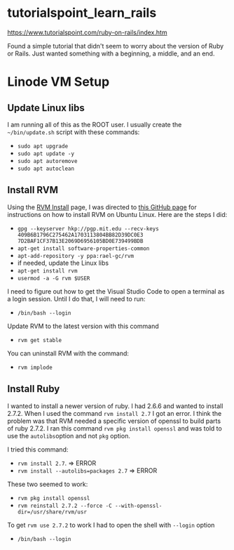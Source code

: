 # tutorialspoint_learn_rails
https://www.tutorialspoint.com/ruby-on-rails/index.htm

Found a simple tutorial that didn't seem to worry about the version of Ruby or Rails. Just wanted something with a beginning, a middle, and an end.


# Linode VM Setup
## Update Linux libs
 I am running all of this as the ROOT user. I usually create the `~/bin/update.sh` script with these commands:
* `sudo apt upgrade`
* `sudo apt update -y`
* `sudo apt autoremove`
* `sudo apt autoclean`

## Install RVM
Using the [RVM Install](https://rvm.io/rvm/install) page, I was directed to [this GitHub page](https://github.com/rvm/ubuntu_rvm) for instructions on how to install RVM on Ubuntu Linux. Here are the steps I did:
* `gpg --keyserver hkp://pgp.mit.edu --recv-keys 409B6B1796C275462A1703113804BB82D39DC0E3 7D2BAF1CF37B13E2069D6956105BD0E739499BDB`
* `apt-get install software-properties-common`
* `apt-add-repository -y ppa:rael-gc/rvm`
* if needed, update the Linux libs
* `apt-get install rvm`
* `usermod -a -G rvm $USER`

I need to figure out how to get the Visual Studio Code to open a terminal as a login session. Until I do that, I will need to run:
* `/bin/bash --login`

Update RVM to the latest version with this command
* `rvm get stable`

You can uninstall RVM with the command:
* `rvm implode`

## Install Ruby
I wanted to install a newer version of ruby. I had 2.6.6 and wanted to install 2.7.2. When I used the command `rvm install 2.7` I got an error. I think the problem was that RVM needed a specific version of openssl to build parts of ruby 2.7.2. I ran this command `rvm pkg install openssl` and was told to use the `autolibs`option and not `pkg` option.

I tried this command:
* `rvm install 2.7`. => ERROR
* `rvm install --autolibs=packages 2.7` => ERROR

These two seemed to work: 
* `rvm pkg install openssl`
* `rvm reinstall 2.7.2 --force -C --with-openssl-dir=/usr/share/rvm/usr`

To get `rvm use 2.7.2` to work I had to open the shell with `--login` option
  * `/bin/bash --login`

